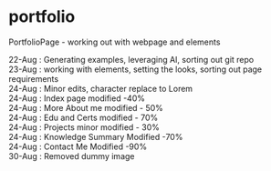 # portfolio
PortfolioPage - working out with webpage and elements

22-Aug : Generating examples, leveraging AI, sorting out git repo   
23-Aug : working with elements, setting the looks, sorting out page requirements    
24-Aug : Minor edits, character replace to Lorem    
24-Aug : Index page modified -40%   
24-Aug : More About me modified - 50%   
24-Aug : Edu and Certs modified - 70%   
24-Aug : Projects minor modified - 30%  
24-Aug : Knowledge Summary Modified -70%    
24-Aug : Contact Me Modified -90%   
30-Aug : Removed dummy image
